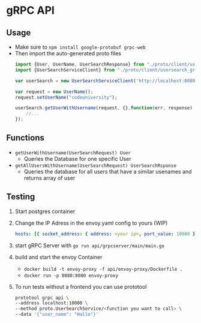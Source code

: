 # gRPC API

## Usage
- Make sure to `npm install google-protobuf grpc-web`
- Then import the auto-generated proto files
    ```javascript
    import {User, UserName, UserSearchResponse} from "./proto/client/usersearch_pb.js";
    import {UserSearchServiceClient} from "./proto/client/usersearch_grpc_web_pb.js";

    var userSearch = new UserSearchServiceClient('http://localhost:8080');

    var request = new UserName();
    request.setUserName("codeuniversity");
    
    userSearch.getUserWithUsername(request, {},function(err, response) {
        //...
    });
    ```
## Functions
- `getUserWithUsername(UserSearchRequest) User`
    - Queries the Database for one specific User
- `getAllUsersWithUsername(UserSearchRequest) UserSearchRsponse`
    - Queries the database for all users that have a similar usenames and returns array of user


## Testing

1. Start postgres container
1. Change the IP Adress in the envoy.yaml config to yours (WIP)
    ```yaml
    hosts: [{ socket_address: { address: <your ip>, port_value: 10000 }}]
    ```

1. start gRPC Server with `go run api/grpcserver/main/main.go`

1. build and start the envoy Container
    - `docker build -t envoy-proxy -f api/envoy-proxy/Dockerfile .`
    - `docker run -p 8080:8080 envoy-proxy`
1. To run tests without a frontend you can use prototool
    ```bash
    prototool grpc api \
    --address localhost:10000 \
    --method proto.UserSearchService/<function you want to call> \
    --data '{"user_name": "Hallo"}'
    ```


